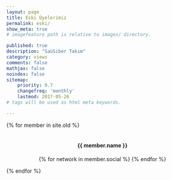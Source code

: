 ```yaml
---
layout: page
title: Eski Üyelerimiz
permalink: eski/
show_meta: true
# imagefeature path is relative to images/ directory.

published: true
description: "SaüSiber Takım"
category: views
comments: false
mathjax: false
noindex: false
sitemap:
    priority: 0.7
    changefreq: 'monthly'
    lastmod: 2017-05-26
# tags will be used as html meta keywords.    

---
```

<!-- Team Section -->
<section id="team" class="bg-light-gray">
    <div class="container">
        <div class="row">
            {% for member in site.old %}
            <div class="col-sm-4">
                <div class="team-member"><br>
                    <center><img src="http://sausiber.org/images/eskiteam/{{ member.pic }}.jpg" class="img-responsive img-circle" alt="">
                    <p class="text-muted"><h4>{{ member.name }}</h4>
                        {% for network in member.social %}
                            <a href="{{ network.url }}">
                                <i class="fa fa-{{ network.title }}"></i>
                            </a>
                        {% endfor %}
                    </p>
                    </center> 
                </div>
            </div>
            {% endfor %}
        </div>
        <div class="row">
            <div class="col-lg-8 col-lg-offset-2 text-center">
                <p class="large text-muted"></p>
            </div>
        </div>
    </div>
</section>